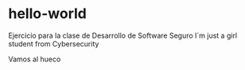 # hello-world
Ejercicio para la clase de Desarrollo de Software Seguro
I´m just a girl student from Cybersecurity


Vamos al hueco

